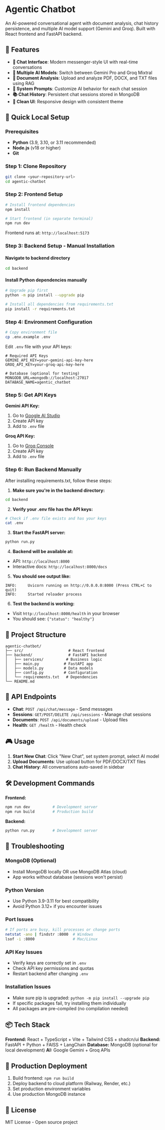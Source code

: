 
# Agentic Chatbot

An AI-powered conversational agent with document analysis, chat history persistence, and multiple AI model support (Gemini and Groq). Built with React frontend and FastAPI backend.

## 🎯 Features

- **💬 Chat Interface**: Modern messenger-style UI with real-time conversations
- **🧠 Multiple AI Models**: Switch between Gemini Pro and Groq Mixtral
- **📄 Document Analysis**: Upload and analyze PDF, DOCX, and TXT files using RAG
- **📝 System Prompts**: Customize AI behavior for each chat session
- **📚 Chat History**: Persistent chat sessions stored in MongoDB
- **🎨 Clean UI**: Responsive design with consistent theme

## 🚀 Quick Local Setup

### Prerequisites
- **Python** (3.9, 3.10, or 3.11 recommended)
- **Node.js** (v18 or higher)
- **Git**

### Step 1: Clone Repository
```bash
git clone <your-repository-url>
cd agentic-chatbot
```

### Step 2: Frontend Setup
```bash
# Install frontend dependencies
npm install

# Start frontend (in separate terminal)
npm run dev
```
Frontend runs at: `http://localhost:5173`

### Step 3: Backend Setup - Manual Installation

#### Navigate to backend directory
```bash
cd backend
```

#### Install Python dependencies manually
```bash
# Upgrade pip first
python -m pip install --upgrade pip

# Install all dependencies from requirements.txt
pip install -r requirements.txt
```

### Step 4: Environment Configuration
```bash
# Copy environment file
cp .env.example .env
```

Edit `.env` file with your API keys:
```env
# Required API Keys
GEMINI_API_KEY=your-gemini-api-key-here
GROQ_API_KEY=your-groq-api-key-here

# Database (optional for testing)
MONGODB_URL=mongodb://localhost:27017
DATABASE_NAME=agentic_chatbot
```

### Step 5: Get API Keys

**Gemini API Key:**
1. Go to [Google AI Studio](https://makersuite.google.com/app/apikey)
2. Create API key
3. Add to `.env` file

**Groq API Key:**
1. Go to [Groq Console](https://console.groq.com/keys)
2. Create API key
3. Add to `.env` file

### Step 6: Run Backend Manually

After installing requirements.txt, follow these steps:

1. **Make sure you're in the backend directory:**
```bash
cd backend
```

2. **Verify your .env file has the API keys:**
```bash
# Check if .env file exists and has your keys
cat .env
```

3. **Start the FastAPI server:**
```bash
python run.py
```

4. **Backend will be available at:**
- API: `http://localhost:8000`
- Interactive docs: `http://localhost:8000/docs`

5. **You should see output like:**
```
INFO:     Uvicorn running on http://0.0.0.0:8000 (Press CTRL+C to quit)
INFO:     Started reloader process
```

6. **Test the backend is working:**
- Visit `http://localhost:8000/health` in your browser
- You should see: `{"status": "healthy"}`

## 📁 Project Structure
```
agentic-chatbot/
├── src/                    # React frontend
├── backend/                # FastAPI backend
│   ├── services/          # Business logic
│   ├── main.py           # FastAPI app
│   ├── models.py         # Data models
│   ├── config.py         # Configuration
│   └── requirements.txt   # Dependencies
└── README.md
```

## 🔧 API Endpoints

- **Chat**: `POST /api/chat/message` - Send messages
- **Sessions**: `GET/POST/DELETE /api/sessions` - Manage chat sessions
- **Documents**: `POST /api/documents/upload` - Upload files
- **Health**: `GET /health` - Health check

## 🎮 Usage

1. **Start New Chat**: Click "New Chat", set system prompt, select AI model
2. **Upload Documents**: Use upload button for PDF/DOCX/TXT files
3. **Chat History**: All conversations auto-saved in sidebar

## 🛠️ Development Commands

**Frontend:**
```bash
npm run dev          # Development server
npm run build        # Production build
```

**Backend:**
```bash
python run.py        # Development server
```

## 🐛 Troubleshooting

### MongoDB (Optional)
- Install MongoDB locally OR use MongoDB Atlas (cloud)
- App works without database (sessions won't persist)

### Python Version
- Use Python 3.9-3.11 for best compatibility
- Avoid Python 3.12+ if you encounter issues

### Port Issues
```bash
# If ports are busy, kill processes or change ports
netstat -ano | findstr :8000  # Windows
lsof -i :8000                 # Mac/Linux
```

### API Key Issues
- Verify keys are correctly set in `.env`
- Check API key permissions and quotas
- Restart backend after changing `.env`

### Installation Issues
- Make sure pip is upgraded: `python -m pip install --upgrade pip`
- If specific packages fail, try installing them individually
- All packages are pre-compiled (no compilation needed)

## 📦 Tech Stack

**Frontend:** React + TypeScript + Vite + Tailwind CSS + shadcn/ui
**Backend:** FastAPI + Python + FAISS + LangChain
**Database:** MongoDB (optional for local development)
**AI:** Google Gemini + Groq APIs

## 🚀 Production Deployment

1. Build frontend: `npm run build`
2. Deploy backend to cloud platform (Railway, Render, etc.)
3. Set production environment variables
4. Use production MongoDB instance

## 📄 License

MIT License - Open source project

